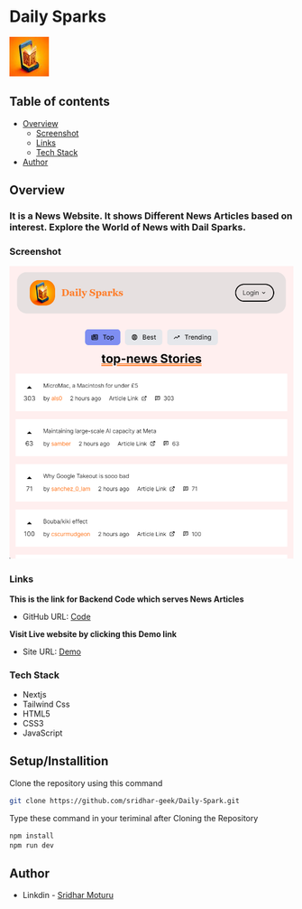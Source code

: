 # Daily Sparks

![Logo](public/images/logo%20(2).jpg)

## Table of contents

- [Overview](#overview)
  - [Screenshot](#screenshot)
  - [Links](#links)
  - [Tech Stack](#tech-stack)
- [Author](#author)


## Overview
  ### It is a News Website. It shows Different News Articles based on interest. Explore the World of News with Dail Sparks.

### Screenshot

![](./public/images/Screenshot.png)

### Links
**This is the link for Backend Code which serves News Articles**
- GitHub URL: [Code](https://github.com/sridhar-geek/DailySparks-Server)

**Visit Live website by clicking this Demo link**
- Site URL: [Demo](https://daily-spark.vercel.app/)

### Tech Stack
- Nextjs
- Tailwind Css
- HTML5
- CSS3
- JavaScript

## Setup/Installition
Clone the repository using this command
  ```sh
git clone https://github.com/sridhar-geek/Daily-Spark.git
```
Type these command in your teriminal after Cloning the Repository
 ```sh 
 npm install
npm run dev
 ```

## Author

- Linkdin - [Sridhar Moturu](https://www.linkedin.com/in/sridhar-moturu-b4620524b/)
